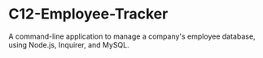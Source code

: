 # C12-Employee-Tracker
A command-line application to manage a company's employee database, using Node.js, Inquirer, and MySQL.
